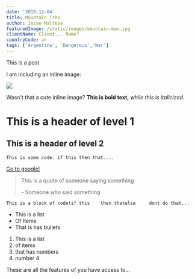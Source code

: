 ```yaml
---
date: '2019-12-04'
title: Mountain Trek
author: Jesse Maltese
featuredImage: /static/images/mountain-man.jpg
clientName: Client... Name?
countryCode: ar
tags: ['Argentina', 'Dangerous','War']
---
```

This is a post

I am including an inline image:

![](../../images/post-1.jpg)

Wasn't that a cute inline image? **This is bold text,** _while this is italicized._ 

# This is a header of level 1

## This is a header of level 2

`This is some code. if this then that....`

[Go to google!](https://google.ca)

> This is a quote of someone saying something
>
> \- Someone who said something

```
This is a block of code!if this    then thatelse     dont do that...
```

* This is a list
* Of Items
* That is has bullets

1. This is a list
2. of items
3. that has numbers
4. number 4

These are all the features of you have access to...
